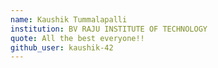 ```yaml
---
name: Kaushik Tummalapalli
institution: BV RAJU INSTITUTE OF TECHNOLOGY
quote: All the best everyone!!
github_user: kaushik-42
---
```

